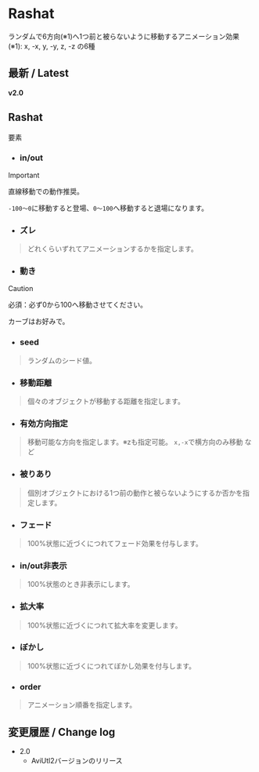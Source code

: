 # Rashat

ランダムで6方向(※1)へ1つ前と被らないように移動するアニメーション効果
(※1): x, -x, y, -y, z, -z の6種

## 最新 / Latest

**v2.0**

## Rashat

要素
* ### in/out
> [!IMPORTANT]
> 直線移動での動作推奨。
>
> `-100～0`に移動すると登場、`0～100`へ移動すると退場になります。

* ### ズレ
> どれくらいずれてアニメーションするかを指定します。

* ### 動き
> [!CAUTION]
> 必須：必ず0から100へ移動させてください。
>
> カーブはお好みで。

* ### seed
> ランダムのシード値。

* ### 移動距離
> 個々のオブジェクトが移動する距離を指定します。

* ### 有効方向指定
> 移動可能な方向を指定します。※zも指定可能。
> `x,-x`で横方向のみ移動 など

* ### 被りあり
> 個別オブジェクトにおける1つ前の動作と被らないようにするか否かを指定します。

* ### フェード
> 100%状態に近づくにつれてフェード効果を付与します。

* ### in/out非表示
> 100%状態のとき非表示にします。

* ### 拡大率
> 100%状態に近づくにつれて拡大率を変更します。

* ### ぼかし
> 100%状態に近づくにつれてぼかし効果を付与します。

* ### order
> アニメーション順番を指定します。



## 変更履歴 / Change log

- 2.0
    - AviUtl2バージョンのリリース